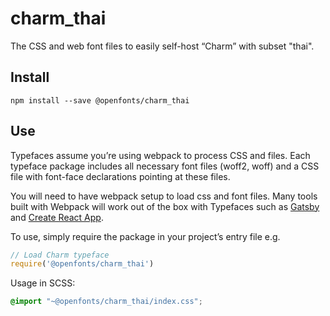 
# charm_thai

The CSS and web font files to easily self-host “Charm” with subset "thai".

## Install

`npm install --save @openfonts/charm_thai`

## Use

Typefaces assume you’re using webpack to process CSS and files. Each typeface
package includes all necessary font files (woff2, woff) and a CSS file with
font-face declarations pointing at these files.

You will need to have webpack setup to load css and font files. Many tools built
with Webpack will work out of the box with Typefaces such as [Gatsby](https://github.com/gatsbyjs/gatsby)
and [Create React App](https://github.com/facebookincubator/create-react-app).

To use, simply require the package in your project’s entry file e.g.

```javascript
// Load Charm typeface
require('@openfonts/charm_thai')
```

Usage in SCSS:
```scss
@import "~@openfonts/charm_thai/index.css";
```
